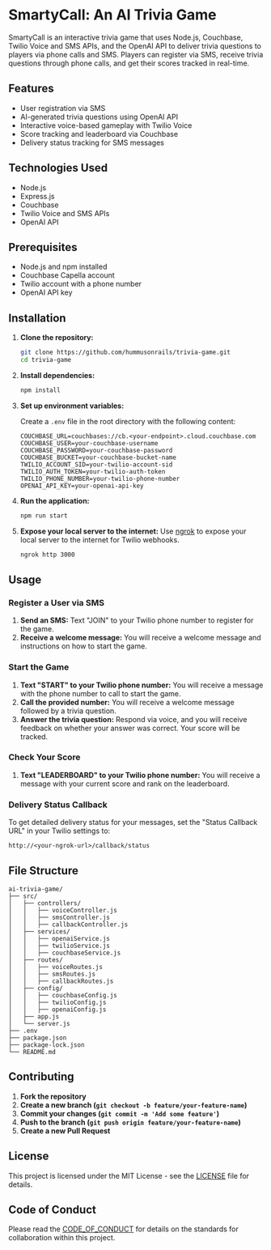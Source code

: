 # SmartyCall: An AI Trivia Game

SmartyCall is an interactive trivia game that uses Node.js, Couchbase, Twilio Voice and SMS APIs, and the OpenAI API to deliver trivia questions to players via phone calls and SMS. Players can register via SMS, receive trivia questions through phone calls, and get their scores tracked in real-time.

## Features

- User registration via SMS
- AI-generated trivia questions using OpenAI API
- Interactive voice-based gameplay with Twilio Voice
- Score tracking and leaderboard via Couchbase
- Delivery status tracking for SMS messages

## Technologies Used

- Node.js
- Express.js
- Couchbase
- Twilio Voice and SMS APIs
- OpenAI API

## Prerequisites

- Node.js and npm installed
- Couchbase Capella account
- Twilio account with a phone number
- OpenAI API key

## Installation

1. **Clone the repository:**
   ```bash
   git clone https://github.com/hummusonrails/trivia-game.git
   cd trivia-game
   ```

2. **Install dependencies:**
   ```bash
   npm install
   ```

3. **Set up environment variables:**

   Create a `.env` file in the root directory with the following content:

   ```env
   COUCHBASE_URL=couchbases://cb.<your-endpoint>.cloud.couchbase.com
   COUCHBASE_USER=your-couchbase-username
   COUCHBASE_PASSWORD=your-couchbase-password
   COUCHBASE_BUCKET=your-couchbase-bucket-name
   TWILIO_ACCOUNT_SID=your-twilio-account-sid
   TWILIO_AUTH_TOKEN=your-twilio-auth-token
   TWILIO_PHONE_NUMBER=your-twilio-phone-number
   OPENAI_API_KEY=your-openai-api-key
   ```

4. **Run the application:**
   ```bash
   npm run start
   ```

5. **Expose your local server to the internet:**
   Use [ngrok](https://ngrok.com/) to expose your local server to the internet for Twilio webhooks.
   ```bash
   ngrok http 3000
   ```

## Usage

### Register a User via SMS

1. **Send an SMS:**
   Text "JOIN" to your Twilio phone number to register for the game.
2. **Receive a welcome message:**
   You will receive a welcome message and instructions on how to start the game.

### Start the Game

1. **Text "START" to your Twilio phone number:**
   You will receive a message with the phone number to call to start the game.
2. **Call the provided number:**
   You will receive a welcome message followed by a trivia question.
3. **Answer the trivia question:**
   Respond via voice, and you will receive feedback on whether your answer was correct. Your score will be tracked.

### Check Your Score

1. **Text "LEADERBOARD" to your Twilio phone number:**
   You will receive a message with your current score and rank on the leaderboard.

### Delivery Status Callback

To get detailed delivery status for your messages, set the "Status Callback URL" in your Twilio settings to:
```
http://<your-ngrok-url>/callback/status
```

## File Structure

```
ai-trivia-game/
├── src/
│   ├── controllers/
│   │   ├── voiceController.js
│   │   ├── smsController.js
│   │   ├── callbackController.js
│   ├── services/
│   │   ├── openaiService.js
│   │   ├── twilioService.js
│   │   ├── couchbaseService.js
│   ├── routes/
│   │   ├── voiceRoutes.js
│   │   ├── smsRoutes.js
│   │   ├── callbackRoutes.js
│   ├── config/
│   │   ├── couchbaseConfig.js
│   │   ├── twilioConfig.js
│   │   ├── openaiConfig.js
│   ├── app.js
│   └── server.js
├── .env
├── package.json
├── package-lock.json
└── README.md
```

## Contributing

1. **Fork the repository**
2. **Create a new branch (`git checkout -b feature/your-feature-name`)**
3. **Commit your changes (`git commit -m 'Add some feature'`)**
4. **Push to the branch (`git push origin feature/your-feature-name`)**
5. **Create a new Pull Request**

## License

This project is licensed under the MIT License - see the [LICENSE](LICENSE) file for details.

## Code of Conduct

Please read the [CODE_OF_CONDUCT](CODE_OF_CONDUCT.md) for details on the standards for collaboration within this project.